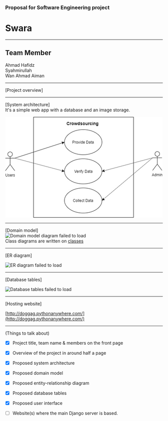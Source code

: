 ### Proposal for Software Engineering project

# Swara
---

## Team Member
Ahmad Hafidz  
Syahmirullah  
Wan Ahmad Aiman 

---

[Project overview]  

---

[System architecture]  
It's a simple web app with a database and an image storage.

![architecture failed to load](./Crowdsourcing.jpg)

---

[Domain model]  
![Domain model diagram failed to load](./imgs_proposal/domain.png)  
Class diagrams are written on [classes](Class.md)

---

[ER diagram]  

![ER diagram failed to load](./imgs_proposal/ER_doggag.png)

---

[Database tables]  



![Database tables failed to load](./imgs_proposal/db.png)

---

[Hosting website]  

[http://doggag.pythonanywhere.com/](http://doggag.pythonanywhere.com/)

---

(Things to talk about)

- [x] Project title, team name & members on the front page
- [x] Overview of the project in around half a page
- [x] Proposed system architecture
- [x] Proposed domain model
- [x] Proposed entity-relationship diagram
- [x] Proposed database tables
- [x] Proposed user interface
- [ ] Website(s) where the main Django server is based.

